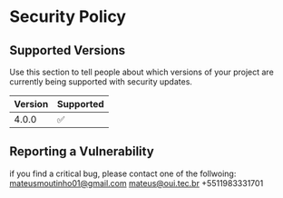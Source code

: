 # Security Policy

## Supported Versions

Use this section to tell people about which versions of your project are
currently being supported with security updates.

| Version | Supported          |
| ------- | ------------------ |
|4.0.0   | :white_check_mark: |

## Reporting a Vulnerability

if you find a critical bug, please contact one of the follwoing: 
mateusmoutinho01@gmail.com 
mateus@oui.tec.br
 +5511983331701
